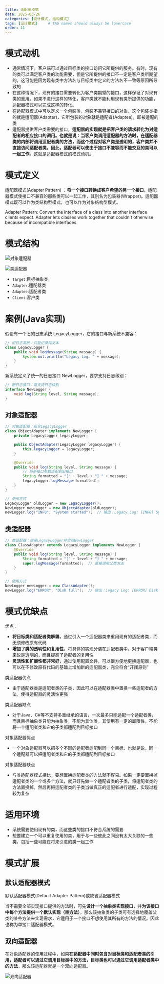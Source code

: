 ```yaml
---
title: 适配器模式
date: 2025-03-26 
categories: [设计模式, 结构模式]
tags: [设计模式]     # TAG names should always be lowercase
order: 11
---
```


# 模式动机

- 通常情况下，客户端可以通过目标类的接口访问它所提供的服务。有时，现有的类可以满足客户类的功能需要，但是它所提供的接口不一定是客户类所期望的，这可能是因为现有类中方法名与目标类中定义的方法名不一致等原因所导致的
- 在这种情况下，现有的接口需要转化为客户类期望的接口，这样保证了对现有类的重用。如果不进行这样的转化，客户类就不能利用现有类所提供的功能，适配器模式可以完成这样的转化。
- 在适配器模式中可以定义一个包装类，包装不兼容接口的对象，这个包装类指的就是适配器(Adapter)，它所包装的对象就是适配者(Adaptee)，即被适配的类
- 适配器提供客户类需要的接口，**适配器的实现就是把客户类的请求转化为对适配者的相应接口的调用。也就是说：当客户类调用适配器的方法时，在适配器类的内部将调用适配者类的方法，而这个过程对客户类是透明的，客户类并不直接访问适配者类。因此，适配器可以使由于接口不兼容而不能交互的类可以一起工作**。这就是适配器模式的模式动机。

# 模式定义

适配器模式(Adapter Pattern) ：**将一个接口转换成客户希望的另一个接口**，适配器模式使接口不兼容的那些类可以一起工作，其别名为包装器(Wrapper)。适配器模式既可以作为类结构型模式，也可以作为对象结构型模式。

Adapter Pattern: Convert the interface of a class into another interface clients expect. Adapter lets classes work together that couldn't otherwise because of incompatible interfaces.

# 模式结构
![对象适配器](/assets/img/对象适配器模式结构.png)

![类适配器](/assets/img/类适配器模式结构.png)

- `Target`:目标抽象类
- `Adapter`:适配器类
- `Adaptee`:适配者类
- `Client`:客户类

# 案例(Java实现)

假设有一个旧的日志系统 LegacyLogger，它的接口与新系统不兼容：
```java
// 旧日志系统：只能记录纯文本
class LegacyLogger {
    public void logMessage(String message) {
        System.out.println("Legacy Log: " + message);
    }
}
```
新系统定义了统一的日志接口 NewLogger，要求支持日志级别：
```java
// 新日志接口：需支持日志级别
interface NewLogger {
    void log(String level, String message);
}
```
## 对象适配器

```java
// 对象适配器：组合LegacyLogger
class ObjectAdapter implements NewLogger {
    private LegacyLogger legacyLogger;

    public ObjectAdapter(LegacyLogger legacyLogger) {
        this.legacyLogger = legacyLogger;
    }

    @Override
    public void log(String level, String message) {
        // 将新接口参数适配到旧接口
        String formatted = "[" + level + "] " + message;
        legacyLogger.logMessage(formatted);
    }
}

// 使用方式
LegacyLogger oldLogger = new LegacyLogger();
NewLogger newLogger = new ObjectAdapter(oldLogger);
newLogger.log("INFO", "System started");  // 输出：Legacy Log: [INFO] System started
```
## 类适配器

```java
// 类适配器：继承LegacyLogger并实现NewLogger
class ClassAdapter extends LegacyLogger implements NewLogger {
    @Override
    public void log(String level, String message) {
        String formatted = "[" + level + "] " + message;
        super.logMessage(formatted);  // 直接调用父类方法
    }
}

// 使用方式
NewLogger newLogger = new ClassAdapter();
newLogger.log("ERROR", "Disk full");  // 输出：Legacy Log: [ERROR] Disk full
```

# 模式优缺点

优点：
- **将目标类和适配者类解耦**，通过引入一个适配器类来重用现有的适配者类，而无须修改原有代码
- **增加了类的透明性和复用性**，将具体的实现分装在适配者类中，对于客户端类来说是透明的，而且提高了适配者的复用性
- **灵活性和扩展性都非常好**，通过使用配置文件，可以很方便地更换适配器，也可以在不修改原有代码的基础上增加新的适配器类，完全符合“开闭原则”

类适配器优点
- 由于适配器类是适配者类的子类，因此可以在适配器类中置换一些适配者的方法，使得适配器的灵活性更强

类适配器缺点
- 对于Java、C#等不支持多重继承的语言，一次最多只能适配一个适配者类，而且目标抽象类只能为抽象类，不能为具体类，其使用有一定的局限性，不能将一个适配者类和它的子类都适配到目标接口

对象适配器优点
- 一个对象适配器可以把多个不同的适配者适配到同一个目标，也就是说，同一个适配器可以把适配者类和它的子类都适配到目标接口

对象适配器缺点
- 与类适配器模式相比，要想置换适配者类的方法就不容易。如果一定要置换掉适配者类的一个或多个方法，就只好先做一个适配者类的子类，将适配者类的方法置换掉，然后再把适配者类的子类当做真正的适配者进行适配，实现过程较为复杂

# 适用环境
- 系统需要使用现有的类，而这些类的接口不符合系统的需要
- 想要建立一个可以重复使用的类，用于与一些彼此之间没有太大关联的一些类，包括一些可能在将来引进的类一起工作

# 模式扩展

## 默认适配器模式

默认适配器模式(Default Adapter Pattern)或缺省适配器模式

当不需要全部实现接口提供的方法时，可先**设计一个抽象类实现接口**，并**为该接口中每个方法提供一个默认实现（空方法）**，那么该抽象类的子类可有选择地覆盖父类的某些方法来实现需求，它适用于一个接口不想使用其所有的方法的情况。因此也称为单接口适配器模式。

## 双向适配器

在对象适配器的使用过程中，如果**在适配器中同时包含对目标类和适配者类的引用，适配者可以通过它调用目标类中的方法，目标类也可以通过它调用适配者类中的方法**，那么该适配器就是一个双向适配器。

![双向适配器](/assets/img/双向适配器.png)
